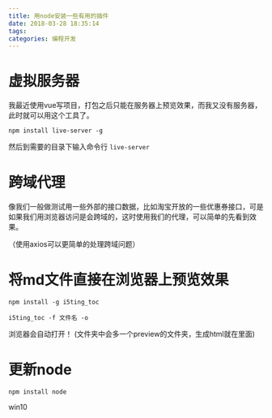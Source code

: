 ```yaml
---
title: 用node安装一些有用的插件
date: 2018-03-28 18:35:14
tags:
categories: 编程开发
---
```


# 虚拟服务器

我最近使用vue写项目，打包之后只能在服务器上预览效果，而我又没有服务器，此时就可以用这个工具了。

`npm install live-server -g`

然后到需要的目录下输入命令行
`live-server`


# 跨域代理

像我们一般做测试用一些外部的接口数据，比如淘宝开放的一些优惠券接口，可是如果我们用浏览器访问是会跨域的，这时使用我们的代理，可以简单的先看到效果。

（使用axios可以更简单的处理跨域问题）

# 将md文件直接在浏览器上预览效果

`npm install -g i5ting_toc`

`i5ting_toc -f 文件名 -o`

 浏览器会自动打开！ (文件夹中会多一个preview的文件夹，生成html就在里面)

# 更新node

`npm install node`

win10
